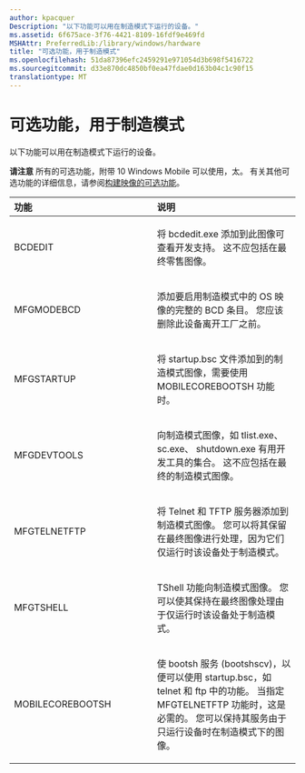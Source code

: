 ```yaml
---
author: kpacquer
Description: "以下功能可以用在制造模式下运行的设备。"
ms.assetid: 6f675ace-3f76-4421-8109-16fdf9e469fd
MSHAttr: PreferredLib:/library/windows/hardware
title: "可选功能，用于制造模式"
ms.openlocfilehash: 51da87396efc2459291e971054d3b698f5416722
ms.sourcegitcommit: d33e870dc4850bf0ea47fdae0d163b04c1c90f15
translationtype: MT
---
```

# <a name="optional-features-for-manufacturing-mode"></a>可选功能，用于制造模式


以下功能可以用在制造模式下运行的设备。

**请注意** 所有的可选功能，附带 10 Windows Mobile 可以使用，太。 有关其他可选功能的详细信息，请参阅[构建映像的可选功能](https://msdn.microsoft.com/library/windows/hardware/dn756780)。

 

<table>
<colgroup>
<col width="50%" />
<col width="50%" />
</colgroup>
<thead>
<tr class="header">
<th align="left">功能 </th>
<th align="left">说明</th>
</tr>
</thead>
<tbody>
<tr class="odd">
<td align="left"><p>BCDEDIT</p></td>
<td align="left"><p>将 bcdedit.exe 添加到此图像可查看开发支持。 这不应包括在最终零售图像。</p></td>
</tr>
<tr class="even">
<td align="left"><p>MFGMODEBCD</p></td>
<td align="left"><p>添加要启用制造模式中的 OS 映像的完整的 BCD 条目。 您应该删除此设备离开工厂之前。</p></td>
</tr>
<tr class="odd">
<td align="left"><p>MFGSTARTUP</p></td>
<td align="left"><p>将 startup.bsc 文件添加到的制造模式图像，需要使用 MOBILECOREBOOTSH 功能时。</p></td>
</tr>
<tr class="even">
<td align="left"><p>MFGDEVTOOLS</p></td>
<td align="left"><p>向制造模式图像，如 tlist.exe、 sc.exe、 shutdown.exe 有用开发工具的集合。 这不应包括在最终的制造模式图像。</p></td>
</tr>
<tr class="odd">
<td align="left"><p>MFGTELNETFTP</p></td>
<td align="left"><p>将 Telnet 和 TFTP 服务器添加到制造模式图像。 您可以将其保留在最终图像进行处理，因为它们仅运行时该设备处于制造模式。</p></td>
</tr>
<tr class="even">
<td align="left"><p>MFGTSHELL</p></td>
<td align="left"><p>TShell 功能向制造模式图像。 您可以使其保持在最终图像处理由于仅运行时该设备处于制造模式。</p></td>
</tr>
<tr class="odd">
<td align="left"><p>MOBILECOREBOOTSH</p></td>
<td align="left"><p>使 bootsh 服务 (bootshscv)，以便可以使用 startup.bsc，如 telnet 和 ftp 中的功能。 当指定 MFGTELNETFTP 功能时，这是必需的。 您可以保持其服务由于只运行设备时在制造模式下的图像。</p></td>
</tr>
</tbody>
</table>

 

 

 





